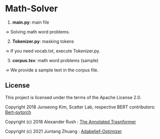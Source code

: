 # Math-Solver

1. **main.py**: main file

→ Solving math word problems.

2. **Tokenizer.py**: masking tokens

→ If you need vocab.txt, execute Tokenizer.py.

3. **corpus.tsv**: math word problems (sample)

→ We provide a sample text in the corpus file.

## License
This project is licensed under the terms of the Apache License 2.0.

Copyright 2018 Junseong Kim, Scatter Lab, respective BERT contributors: [Bert-pytorch](https://github.com/codertimo/BERT-pytorch)

Copyright (c) 2018 Alexander Rush : [The Annotated Trasnformer](https://github.com/harvardnlp/annotated-transformer)

Copyright (c) 2021 Juntang Zhuang : [Adabelief-Optimizer](https://github.com/juntang-zhuang/Adabelief-Optimizer)